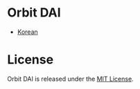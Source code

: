 # Orbit DAI

- [Korean](README.ko-KR.md)

# License

Orbit DAI is released under the [MIT License](LICENSE).